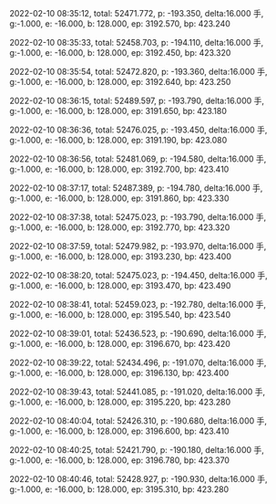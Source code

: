 2022-02-10 08:35:12, total: 52471.772, p: -193.350, delta:16.000 手, g:-1.000, e: -16.000, b: 128.000, ep: 3192.570, bp: 423.240

2022-02-10 08:35:33, total: 52458.703, p: -194.110, delta:16.000 手, g:-1.000, e: -16.000, b: 128.000, ep: 3192.450, bp: 423.320

2022-02-10 08:35:54, total: 52472.820, p: -193.360, delta:16.000 手, g:-1.000, e: -16.000, b: 128.000, ep: 3192.640, bp: 423.250

2022-02-10 08:36:15, total: 52489.597, p: -193.790, delta:16.000 手, g:-1.000, e: -16.000, b: 128.000, ep: 3191.650, bp: 423.180

2022-02-10 08:36:36, total: 52476.025, p: -193.450, delta:16.000 手, g:-1.000, e: -16.000, b: 128.000, ep: 3191.190, bp: 423.080

2022-02-10 08:36:56, total: 52481.069, p: -194.580, delta:16.000 手, g:-1.000, e: -16.000, b: 128.000, ep: 3192.700, bp: 423.410

2022-02-10 08:37:17, total: 52487.389, p: -194.780, delta:16.000 手, g:-1.000, e: -16.000, b: 128.000, ep: 3191.860, bp: 423.330

2022-02-10 08:37:38, total: 52475.023, p: -193.790, delta:16.000 手, g:-1.000, e: -16.000, b: 128.000, ep: 3192.770, bp: 423.320

2022-02-10 08:37:59, total: 52479.982, p: -193.970, delta:16.000 手, g:-1.000, e: -16.000, b: 128.000, ep: 3193.230, bp: 423.400

2022-02-10 08:38:20, total: 52475.023, p: -194.450, delta:16.000 手, g:-1.000, e: -16.000, b: 128.000, ep: 3193.470, bp: 423.490

2022-02-10 08:38:41, total: 52459.023, p: -192.780, delta:16.000 手, g:-1.000, e: -16.000, b: 128.000, ep: 3195.540, bp: 423.540

2022-02-10 08:39:01, total: 52436.523, p: -190.690, delta:16.000 手, g:-1.000, e: -16.000, b: 128.000, ep: 3196.670, bp: 423.420

2022-02-10 08:39:22, total: 52434.496, p: -191.070, delta:16.000 手, g:-1.000, e: -16.000, b: 128.000, ep: 3196.130, bp: 423.400

2022-02-10 08:39:43, total: 52441.085, p: -191.020, delta:16.000 手, g:-1.000, e: -16.000, b: 128.000, ep: 3195.220, bp: 423.280

2022-02-10 08:40:04, total: 52426.310, p: -190.680, delta:16.000 手, g:-1.000, e: -16.000, b: 128.000, ep: 3196.600, bp: 423.410

2022-02-10 08:40:25, total: 52421.790, p: -190.180, delta:16.000 手, g:-1.000, e: -16.000, b: 128.000, ep: 3196.780, bp: 423.370

2022-02-10 08:40:46, total: 52428.927, p: -190.930, delta:16.000 手, g:-1.000, e: -16.000, b: 128.000, ep: 3195.310, bp: 423.280